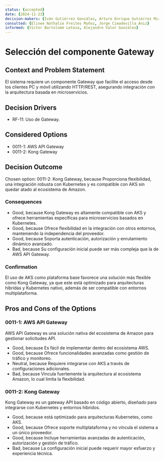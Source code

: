 ```yaml
---
status: {accepted}
date: {2024-11-23}
decision-makers: {Iván Gutiérrez González, Arturo Enrique Gutiérrez Mirandona}
consulted: {Elinee Nathalie Freites Muñoz, Jorge Cimadevilla Aniz}
informed: {Víctor Bartolomé Letosa, Alejandro Valor González}
---
```


# Selección del componente Gateway  

## Context and Problem Statement  

El sistema requiere un componente Gateway que facilite el acceso desde los clientes PC y móvil utilizando HTTP/REST, asegurando integración con la arquitectura basada en microservicios.  

## Decision Drivers  

* RF-11: Uso de Gateway.

## Considered Options  

* 0011-1: AWS API Gateway  
* 0011-2: Kong Gateway  

## Decision Outcome  

Chosen option: 0011-2: Kong Gateway, because Proporciona flexibilidad, una integración robusta con Kubernetes y es compatible con AKS sin quedar atado al ecosistema de Amazon.  

### Consequences  

* Good, because Kong Gateway es altamente compatible con AKS y ofrece herramientas específicas para microservicios basados en Kubernetes.  
* Good, because Ofrece flexibilidad en la integración con otros entornos, manteniendo la independencia del proveedor.  
* Good, because Soporta autenticación, autorización y enrutamiento dinámico avanzado.  
* Bad, because Su configuración inicial puede ser más compleja que la de AWS API Gateway.  

### Confirmation  

El uso de AKS como plataforma base favorece una solución más flexible como Kong Gateway, ya que este está optimizado para arquitecturas híbridas y Kubernetes nativo, además de ser compatible con entornos multiplataforma.  

## Pros and Cons of the Options  

### 0011-1: AWS API Gateway  

AWS API Gateway es una solución nativa del ecosistema de Amazon para gestionar solicitudes API.  

* Good, because Es fácil de implementar dentro del ecosistema AWS.  
* Good, because Ofrece funcionalidades avanzadas como gestión de tráfico y monitoreo.  
* Neutral, because Requiere integrarse con AKS a través de configuraciones adicionales.  
* Bad, because Vincula fuertemente la arquitectura al ecosistema Amazon, lo cual limita la flexibilidad.  

### 0011-2: Kong Gateway  

Kong Gateway es un gateway API basado en código abierto, diseñado para integrarse con Kubernetes y entornos híbridos.  

* Good, because está optimizado para arquitecturas Kubernetes, como AKS.  
* Good, because Ofrece soporte multiplataforma y no vincula el sistema a un único proveedor.  
* Good, because Incluye herramientas avanzadas de autenticación, autorización y gestión de tráfico.  
* Bad, because La configuración inicial puede requerir mayor esfuerzo y experiencia técnica.  
